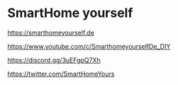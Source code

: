 # SmartHome yourself


https://smarthomeyourself.de


https://www.youtube.com/c/SmarthomeyourselfDe_DIY


https://discord.gg/3uEFgpQ7Xh


https://twitter.com/SmartHomeYours
